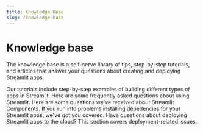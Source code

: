 ```yaml
---
title: Knowledge Base
slug: /knowledge-base
---
```


# Knowledge base

The knowledge base is a self-serve library of tips, step-by-step tutorials, and articles that answer your questions about creating and deploying Streamlit apps.

<InlineCalloutContainer>
  <InlineCallout
    color="orange-80"
    icon="local_library"
    bold="Tutorials."
    href="/knowledge-base/tutorials"
  >
    Our tutorials include step-by-step examples of building different types of apps in Streamlit.
  </InlineCallout>
  <InlineCallout
    color="orange-80"
    icon="auto_awesome"
    bold="Using Streamlit."
    href="/knowledge-base/using-streamlit"
  >
    Here are some frequently asked questions about using Streamlit.
  </InlineCallout>
  <InlineCallout
    color="orange-80"
    icon="build"
    bold="Streamlit Components."
    href="/knowledge-base/components"
  >
    Here are some questions we've received about Streamlit Components.
  </InlineCallout>
  <InlineCallout
    color="orange-80"
    icon="downloading"
    bold="Installing dependencies."
    href="/knowledge-base/dependencies"
  >
    If you run into problems installing depedencies for your Streamlit apps, we've got you covered.
  </InlineCallout>
  <InlineCallout
    color="orange-80"
    icon="report"
    bold="Deployment issues."
    href="/knowledge-base/deploy"
  >
    Have questions about deploying Streamlit apps to the cloud? This section covers deployment-related issues.
  </InlineCallout>
</InlineCalloutContainer>
